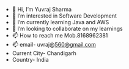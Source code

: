 - 👋 Hi, I’m Yuvraj Sharma
- 👀 I’m interested in Software Development
- 🌱 I’m currently learning Java and AWS
- 💞️ I’m looking to collaborate on my learnings
- 📫 How to reach me Mob.8168962381
- 📫 email- uvraj@560@gmail.com
- Current City- Chandigarh
- Country- India

<!---
YuvrajSharma7/YuvrajSharma7 is a ✨ special ✨ repository because its `README.md` (this file) appears on your GitHub profile.
You can click the Preview link to take a look at your changes.
--->
